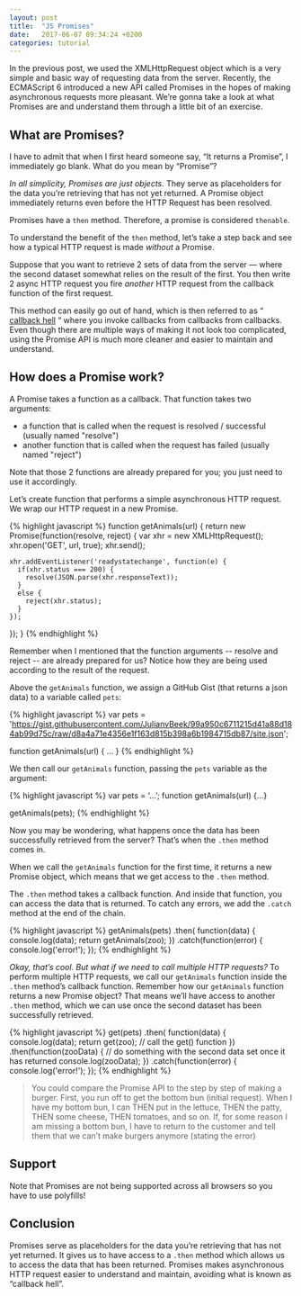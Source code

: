 ```yaml
---
layout: post
title:  "JS Promises"
date:   2017-06-07 09:34:24 +0200
categories: tutorial
---
```


In the previous post, we used the XMLHttpRequest object which is a very simple and basic way of requesting data from the server. Recently, the ECMAScript 6 introduced a new API called Promises in the hopes of making asynchronous requests more pleasant. We’re gonna take a look at what Promises are and understand them through a little bit of an exercise.

## What are Promises?
I have to admit that when I first heard someone say, “It returns a Promise”, I immediately go blank. What do you mean by “Promise”?

*In all simplicity, Promises are just objects.* They serve as placeholders for the data you’re retrieving that has not yet returned. A Promise object immediately returns even before the HTTP Request has been resolved.

Promises have a `then` method. Therefore, a promise is considered `thenable`.

To understand the benefit of the `then` method, let’s take a step back and see how a typical HTTP request is made *without* a Promise.

Suppose that you want to retrieve 2 sets of data from the server — where the second dataset somewhat relies on the result of the first. You then write 2 async HTTP request you fire *another* HTTP request from the callback function of the first request.

This method can easily go out of hand, which is then referred to as “ [callback hell](http://callbackhell.com/) “ where you invoke callbacks from callbacks from callbacks. Even though there are multiple ways of making it not look too complicated, using the Promise API is much more cleaner and easier to maintain and understand.

## How does a Promise work?
A Promise takes a function as a callback. That function takes two arguments:

- a function that is called when the request is resolved / successful (usually named "resolve")
- another function that is called when the request has failed (usually named "reject")

Note that those 2 functions are already prepared for you; you just need to use it accordingly.

Let’s create function that performs a simple asynchronous HTTP request. We wrap our HTTP request in a new Promise.

{% highlight javascript %}
function getAnimals(url) {
  return new Promise(function(resolve, reject) {
    var xhr = new XMLHttpRequest();
    xhr.open('GET', url, true);
    xhr.send();

    xhr.addEventListener('readystatechange', function(e) {
      if(xhr.status === 200) {
        resolve(JSON.parse(xhr.responseText));
      }
      else {
        reject(xhr.status);
      }
    });
  });
}
{% endhighlight %}

Remember when I mentioned that the function arguments -- resolve and reject -- are already prepared for us? Notice how they are being used according to the result of the request.

Above the `getAnimals` function, we assign a GitHub Gist (that returns a json data) to a variable called `pets`:

{% highlight javascript %}
var pets = 'https://gist.githubusercontent.com/JulianvBeek/99a950c6711215d41a88d184ab99d75c/raw/d8a4a71e4356e1f163d815b398a6b1984715db87/site.json';

function getAnimals(url) { ... }
{% endhighlight %}

We then call our `getAnimals` function, passing the `pets` variable as the argument:

{% highlight javascript %}
var pets = ‘…’;
function getAnimals(url) {…}

getAnimals(pets);
{% endhighlight %}

Now you may be wondering, what happens once the data has been successfully retrieved from the server? That’s when the `.then` method comes in.

When we call the `getAnimals` function for the first time, it returns a new Promise object, which means that we get access to the `.then` method.

The `.then` method takes a callback function. And inside that function, you can access the data that is returned. To catch any errors, we add the `.catch` method at the end of the chain.

{% highlight javascript %}
getAnimals(pets)
  .then(
  function(data) {
    console.log(data);
    return getAnimals(zoo);
  })
  .catch(function(error) {
    console.log('error!');
});
{% endhighlight %}

*Okay, that’s cool. But what if we need to call multiple HTTP requests?*
To perform multiple HTTP requests, we call our `getAnimals` function inside the `.then` method’s callback function. Remember how our `getAnimals` function returns a new Promise object? That means we’ll have access to another `.then` method, which we can use once the second dataset has been successfully retrieved.

{% highlight javascript %}
get(pets)
  .then(
  function(data) {
    console.log(data);
    return get(zoo); // call the get() function
  })
  .then(function(zooData) { // do something with the second data set once it has returned
    console.log(zooData);
  })
  .catch(function(error) {
    console.log('error!');
});
{% endhighlight %}

> You could compare the Promise API to the step by step of making a burger. First, you run off to get the bottom bun (initial request). When I have my bottom bun, I can THEN put in the lettuce, THEN the patty, THEN some cheese, THEN tomatoes, and so on. If, for some reason I am missing a bottom bun, I have to return to the customer and tell them that we can’t make burgers anymore (stating the error)

## Support
Note that Promises are not being supported across all browsers so you have to use polyfills!

## Conclusion
Promises serve as placeholders for the data you’re retrieving that has not yet returned. It gives us to have access to a `.then` method which allows us to access the data that has been returned. Promises makes asynchronous HTTP request easier to understand and maintain, avoiding what is known as “callback hell”.
